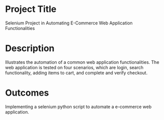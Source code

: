 # Project Title
Selenium Project in Automating E-Commerce Web Application Functionalities

# Description
Illustrates the automation of a common web application functionalities. 
The web application is tested on four scenarios, which are login, search functionality, adding items to cart, and complete and verify checkout.

# Outcomes
Implementing a selenium python script to automate a e-commerce web application.
